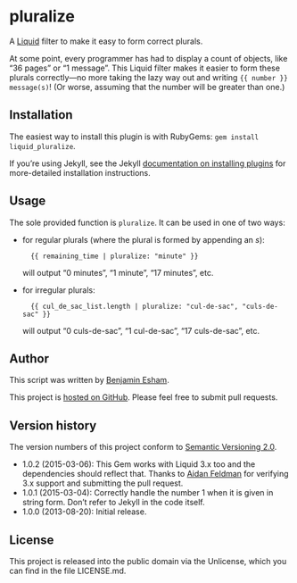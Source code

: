 # pluralize

A [Liquid](http://www.liquidmarkup.org/) filter to make it easy to form correct plurals.

At some point, every programmer has had to display a count of objects, like “36 pages” or “1 message”. This Liquid filter makes it easier to form these plurals correctly—no more taking the lazy way out and writing `{{ number }} message(s)`! (Or worse, assuming that the number will be greater than one.)

## Installation

The easiest way to install this plugin is with RubyGems: `gem install liquid_pluralize`.

If you’re using Jekyll, see the Jekyll [documentation on installing plugins](http://jekyllrb.com/docs/plugins/#installing-a-plugin) for more-detailed installation instructions.

## Usage

The sole provided function is `pluralize`. It can be used in one of two ways:

* for regular plurals (where the plural is formed by appending an _s_):

        {{ remaining_time | pluralize: "minute" }}

  will output “0 minutes”, “1 minute”, “17 minutes”, etc.

* for irregular plurals:

        {{ cul_de_sac_list.length | pluralize: "cul-de-sac", "culs-de-sac" }}

  will output “0 culs-de-sac”, “1 cul-de-sac”, “17 culs-de-sac”, etc.

## Author

This script was written by [Benjamin Esham](https://esham.io).

This project is [hosted on GitHub](https://github.com/bdesham/pluralize). Please feel free to submit pull requests.

## Version history

The version numbers of this project conform to [Semantic Versioning 2.0](http://semver.org/).

* 1.0.2 (2015-03-06): This Gem works with Liquid 3.x too and the dependencies should reflect that. Thanks to [Aidan Feldman](https://github.com/afeld) for verifying 3.x support and submitting the pull request.
* 1.0.1 (2015-03-04): Correctly handle the number 1 when it is given in string form. Don’t refer to Jekyll in the code itself.
* 1.0.0 (2013-08-20): Initial release.

## License

This project is released into the public domain via the Unlicense, which you can find in the file LICENSE.md.
